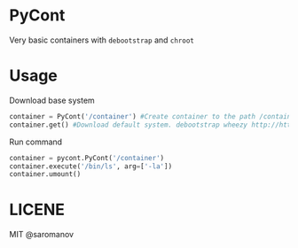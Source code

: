 # PyCont

Very basic containers with ```debootstrap``` and ```chroot```

# Usage

Download base system
```python
container = PyCont('/container') #Create container to the path /container
container.get() #Download default system. debootstrap wheezy http://http.debian.net/debian/
```

Run command
```python
container = pycont.PyCont('/container')
container.execute('/bin/ls', arg=['-la'])
container.umount()
```

# LICENE
MIT @saromanov
